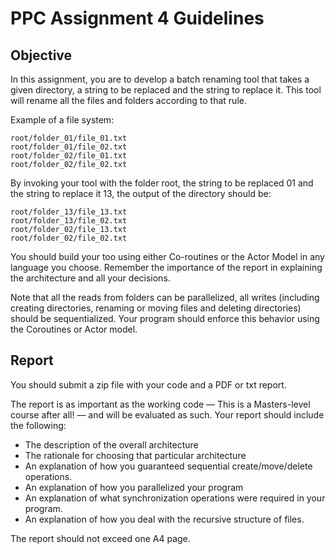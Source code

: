# **PPC Assignment 4 Guidelines**

## **Objective**

In this assignment, you are to develop a batch renaming tool that takes a given directory, a string to be replaced and the string to replace it. This tool will rename all the files and folders according to that rule.

Example of a file system:

    root/folder_01/file_01.txt
    root/folder_01/file_02.txt
    root/folder_02/file_01.txt
    root/folder_02/file_02.txt

By invoking your tool with the folder root, the string to be replaced 01 and the string to replace it 13, the output of the directory should be:

    root/folder_13/file_13.txt
    root/folder_13/file_02.txt
    root/folder_02/file_13.txt
    root/folder_02/file_02.txt

You should build your too using either Co-routines or the Actor Model in any language you choose. Remember the importance of the report in explaining the architecture and all your decisions.

Note that all the reads from folders can be parallelized, all writes (including creating directories, renaming or moving files and deleting directories) should be sequentialized. Your program should enforce this behavior using the Coroutines or Actor model.

## **Report**

You should submit a zip file with your code and a PDF or txt report.

The report is as important as the working code — This is a Masters-level course after all! — and will be evaluated as such. Your report should include the following:

- The description of the overall architecture
- The rationale for choosing that particular architecture
- An explanation of how you guaranteed sequential create/move/delete operations.
- An explanation of how you parallelized your program
- An explanation of what synchronization operations were required in your program.
- An explanation of how you deal with the recursive structure of files.

The report should not exceed one A4 page.
